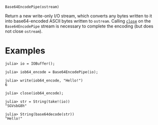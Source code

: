 ```
Base64EncodePipe(ostream)
```

Return a new write-only I/O stream, which converts any bytes written to it into base64-encoded ASCII bytes written to `ostream`.  Calling [`close`](@ref) on the `Base64EncodePipe` stream is necessary to complete the encoding (but does not close `ostream`).

# Examples

```jldoctest
julia> io = IOBuffer();

julia> iob64_encode = Base64EncodePipe(io);

julia> write(iob64_encode, "Hello!")
6

julia> close(iob64_encode);

julia> str = String(take!(io))
"SGVsbG8h"

julia> String(base64decode(str))
"Hello!"
```
